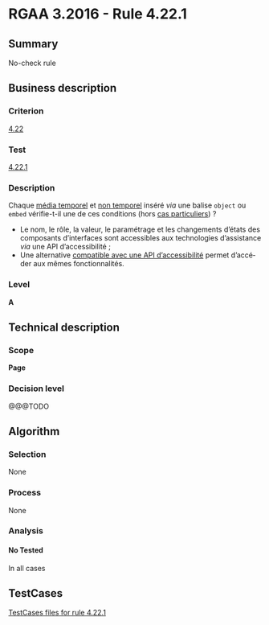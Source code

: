 # RGAA 3.2016 - Rule 4.22.1

## Summary
No-check rule


## Business description

### Criterion
[4.22](http://references.modernisation.gouv.fr/rgaa-accessibilite/criteres.html#crit-4-22)

### Test
[4.22.1](http://references.modernisation.gouv.fr/rgaa-accessibilite/criteres.html#test-4-22-1)

### Description
<div lang="fr">Chaque <a href="http://references.modernisation.gouv.fr/rgaa-accessibilite/glossaire.html#mdia-temporel-type-son-vido-et-synchronis">m&#xE9;dia temporel</a> et <a href="http://references.modernisation.gouv.fr/rgaa-accessibilite/glossaire.html#mdia-non-temporel">non temporel</a> ins&#xE9;r&#xE9; <i>via</i> une balise <code lang="en">object</code> ou <code lang="en">embed</code> v&#xE9;rifie-t-il une de ces conditions (hors <a href="http://references.modernisation.gouv.fr/rgaa-accessibilite/cas-particuliers.html#cp-4-22" title="Cas particuliers pour le crit&#xE8;re 4.22">cas particuliers</a>)&nbsp;? <ul><li>Le nom, le r&#xF4;le, la valeur, le param&#xE9;trage et les changements d&#x2019;&#xE9;tats des composants d&#x2019;interfaces sont accessibles aux technologies d&#x2019;assistance <i>via</i> une API d&#x2019;accessibilit&#xE9;&nbsp;;</li> <li>Une alternative <a href="http://references.modernisation.gouv.fr/rgaa-accessibilite/glossaire.html#compatible-avec-les-technologies-dassistance">compatible avec une API d&#x2019;accessibilit&#xE9;</a> permet d&#x2019;acc&#xE9;der aux m&#xEA;mes fonctionnalit&#xE9;s.</li> </ul></div>

### Level
**A**


## Technical description

### Scope
**Page**

### Decision level
@@@TODO


## Algorithm

### Selection
None

### Process
None

### Analysis

#### No Tested
In all cases


##  TestCases

[TestCases files for rule 4.22.1](https://github.com/Asqatasun/Asqatasun/tree/RGAA_3.2016/rules/rules-rgaa3.2016/src/test/resources/testcases/rgaa32016/Rgaa32016Rule042201/)


